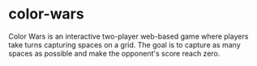 # color-wars
Color Wars is an interactive two-player web-based game where players take turns capturing spaces on a grid. The goal is to capture as many spaces as possible and make the opponent's score reach zero.
